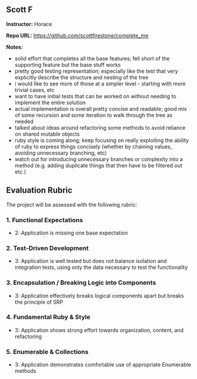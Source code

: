## Scott F

**Instructor:** Horace

**Repo URL:** https://github.com/scottfirestone/complete_me

**Notes:**

* solid effort that completes all the base features; fell short
of the supporting feature but the base stuff works
* pretty good testing representation; especially like the test that
very explicitly describe the structure and nesting of the tree
* i would like to see more of those at a simpler level - starting
with more trivial cases, etc
* want to have initial tests that can be worked on without
needing to implement the entire solution
* actual implementation is overall pretty concise and readable;
good mix of some recursion and some iteration to walk through
the tree as needed
* talked about ideas around refactoring some methods to avoid
reliance on shared mutable objects
* ruby style is coming along; keep focusing on really exploiting
the ability of ruby to express things concisely (whether by
chaining values, avoiding unnecessary branching, etc)
* watch out for introducing unnecessary branches or complexity into
a method (e.g. adding duplicate things that then have to be filtered out
etc.)

## Evaluation Rubric

The project will be assessed with the following rubric:

### 1. Functional Expectations

* 2: Application is missing one base expectation

### 2. Test-Driven Development

* 3: Application is well tested but does not balance isolation and integration tests, using only the data necessary to test the functionality

### 3. Encapsulation / Breaking Logic into Components

* 3: Application effectively breaks logical components apart but breaks the principle of SRP

### 4. Fundamental Ruby & Style

* 3:  Application shows strong effort towards organization, content, and refactoring

### 5. Enumerable & Collections

* 3: Application demonstrates comfortable use of appropriate Enumerable methods
